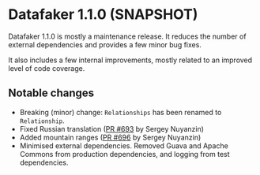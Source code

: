 # Datafaker 1.1.0 (SNAPSHOT)

Datafaker 1.1.0 is mostly a maintenance release. It reduces the number of
external dependencies and provides a few minor bug fixes. 

It also includes a few internal improvements, mostly related to an improved level of code coverage.

## Notable changes

* Breaking (minor) change: `Relationships` has been renamed to `Relationship`.
* Fixed Russian translation ([PR #693](https://github.com/DiUS/java-faker/issues/693) by Sergey Nuyanzin)
* Added mountain ranges ([PR #696](https://github.com/DiUS/java-faker/pull/696) by Sergey Nuyanzin)
* Minimised external dependencies. Removed Guava and Apache Commons from production dependencies, and logging from test dependencies.
